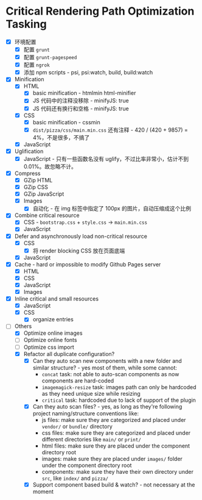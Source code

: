 # Critical Rendering Path Optimization Tasking 

* [x] 环境配置
	* [x] 配置 `grunt`
	* [x] 配置 `grunt-pagespeed`
	* [x] 配置 `ngrok`
    * [x] 添加 npm scripts - psi, psi:watch, build, build:watch  
* [x] Minification
  * [x] HTML
    * [x] basic minification - htmlmin html-minifier
    * [x] JS 代码中的注释没移除 - minifyJS: true
    * [x] JS 代码还有换行和空格 - minifyJS: true
  * [x] CSS
    * [x] basic minification - cssmin
    * [x] `dist/pizza/css/main.min.css` 还有注释 - 420 / (420 + 9857) = 4%，不是很多，不搞了
  * [x] JavaScript
* [x] Uglification
  * [x] JavaScript - 只有一些函数名没有 uglify，不过比率非常小，估计不到0.01%。故忽略不计。
* [x] Compress
  * [x] GZip HTML
  * [x] GZip CSS
  * [x] GZip JavaScript
  * [x] Images 
    * [x] 自动化 - 在 img 标签中指定了 100px 的图片，自动压缩成这个比例
* [x] Combine critical resource
  * [x] CSS - `bootstrap.css` + `style.css` -> `main.min.css`
  * [x] JavaScript
* [x] Defer and asynchronously load non-critical resource
  * [x] CSS
    * [x] 将 render blocking CSS 放在页面底端
  * [x] JavaScript
* [x] Cache - hard or impossible to modify Github Pages server  
  * [x] HTML
  * [x] CSS
  * [x] JavaScript 
  * [x] Images
* [x] Inline critical and small resources 
  * [x] JavaScript
  * [x] CSS
    * [x] organize entries
* [ ] Others
  * [x] Optimize online images 
  * [ ] Optimize online fonts 
  * [ ] Optimize css import 
  * [x] Refactor all duplicate configuration? 
    * [x] Can they auto scan new components with a new folder and similar structure?  - yes most of them, while some cannot: 
      * `concat` task: not able to auto-scan components as now components are hard-coded
      * `imagemagick-resize` task: images path can only be hardcoded as they need unique size while resizing
      * `critical` task: hardcoded due to lack of support of the plugin
    * [x] Can they auto scan files?  - yes, as long as they're following project naming/structure conventions like: 
      * js files: make sure they are categorized and placed under `vendor/` or `bundle/` directory
      * css files: make sure they are categorized and placed under different directories like `main/` or `print/`
      * html files: make sure they are placed under the component directory root
      * images: make sure they are placed under `images/` folder under the component directory root
      * components: make sure they have their own directory under `src`, like `index/` and `pizza/`
    * [x] Support component based build & watch? - not necessary at the moment 
